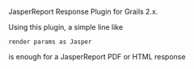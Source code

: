 JasperReport Response Plugin for Grails 2.x.

Using this plugin, a simple line like

```
render params as Jasper
```

is enough for a JasperReport PDF or HTML response